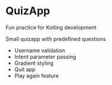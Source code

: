 # QuizApp

Fun practice for Kotling development

Small quizapp with predefined questions
* Username validation
* Intent parameter passing
* Gradient styling
* Quit app
* Play again feature
